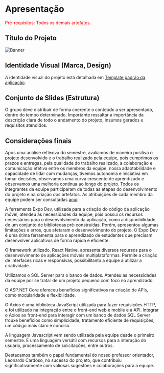 # Apresentação

<span style="color:red">Pré-requisitos: Todos os demais artefatos.</span>

## Título do Projeto

![Banner](https://github.com/ICEI-PUC-Minas-PMV-ADS/pmv-ads-2023-2-e4-proj-dad-t3-maisbeleza/assets/100447878/9d7426d8-cb4b-46ba-a055-34ce4f65ede2)

## Identidade Visual (Marca, Design)

A identidade visual do projeto está detalhada em <a href="https://github.com/ICEI-PUC-Minas-PMV-ADS/pmv-ads-2023-2-e4-proj-dad-t3-maisbeleza/blob/main/docs/06-Template%20Padr%C3%A3o%20da%20Aplica%C3%A7%C3%A3o.md">Template padrão da aplicação</a>.

## Conjunto de Slides (Estrutura)

O grupo deve distribuir de forma coerente o conteúdo a ser apresentado, dentro do tempo determinado. Importante ressaltar a importância da descrição clara de todo o andamento do projeto, insumos gerados e requisitos atendidos.

## Considerações finais

Após uma análise reflexiva do semestre, avaliamos de maneira positiva o projeto desenvolvido e o trabalho realizado pela equipe, pois cumprimos os prazos e entregas, pela qualidade do trabalho realizado, a colaboração e comunicação efetiva entre os membros da equipe, nossa adaptabilidade e capacidade de lidar com mudanças, tivemos autonomia e iniciativa em tomar decisões, observamos uma curva crescente de aprendizado e observamos uma melhoria contínua ao longo do projeto. Todos os integrantes da equipe participaram de todas as etapas do desenvolvimento do projeto e na criação dos artefatos. As atribuições de cada membro da equipe podem ser consultadas <a href="https://github.com/orgs/ICEI-PUC-Minas-PMV-ADS/projects/483">aqui</a>.

A ferramenta Expo Dev, utilizada para a criação do código da aplicação móvel, atendeu às necessidades da equipe, pois possui os recursos necessários para o desenvolvimento da aplicação, como a disponibilidade de um conjunto de bibliotecas pré-construídas. Porém, apresentou algumas limitações e erros, que afetaram o desenvolvimento do projeto. O Expo Dev é uma ótima ferramenta para o aprendizado de estudantes que precisam desenvolver aplicativos de forma rápida e eficiente.

O framework utilizado, React Native, apresenta diversos recursos para o desenvolvimento de aplicações móveis multiplataformas. Permite a criação de interfaces ricas e responsivas, possibilitanto a equipe a utilizar a criatividade.

Utilizamos o SQL Server para o banco de dados. Atendeu as necessidades da equipe por se tratar de um projeto pequeno com foco no aprendizado.

O ASP.NET Core ofereceu benefícios significativos na criação de APIs, como modularidade e flexibilidade.

O Axios é uma biblioteca JavaScript utilizada para fazer requisições HTTP, e foi utilizado na integração entre o front-end web e mobile e a API. Integrar o Axios ao front-end para interagir com um banco de dados SQL Server trouxe benefícios como simplicidade, tratamento eficiente de requisições, um código mais claro e conciso.

A linguagem Javascript vem sendo utilizada pela equipe desde o primeiro semestre. É uma linguagem versátil com recursos para a interação do usuário, processamento de solicitações, entre outros.

Destacamos também o papel fundamental do nosso professor orientador, Leonardo Cardoso, no sucesso do projeto, que contribuiu significativamente com valiosas sugestões e colaborações para a equipe.

